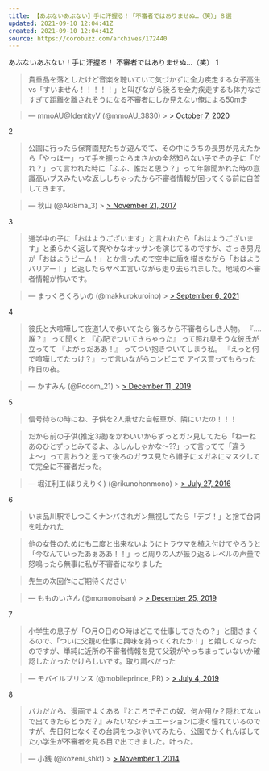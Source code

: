 ```yaml
---
title: 【あぶないあぶない】手に汗握る！「不審者ではありませぬ…（笑）」８選
updated: 2021-09-10 12:04:41Z
created: 2021-09-10 12:04:41Z
source: https://corobuzz.com/archives/172440
---
```


あぶないあぶない！手に汗握る！
不審者ではありませぬ…（笑）
1

> 貴重品を落としたけど音楽を聴いていて気づかずに全力疾走する女子高生vs「すいません！！！！！」と叫びながら後ろを全力疾走するも体力なさすぎて距離を離されそうになる不審者にしか見えない俺による50m走

> — mmoAU@IdentityV (@mmoAU_3830) > [> October 7, 2020](https://twitter.com/mmoAU_3830/status/1313744769386913792?ref_src=twsrc%5Etfw)

2

> 公園に行ったら保育園児たちが遊んでて、その中にうちの長男が見えたから「やっほー」って手を振ったらまさかの全然知らない子でその子に「だれ？」って言われた時に「ふふ、誰だと思う？」って年齢聞かれた時の意識高いブスみたいな返ししちゃったから不審者情報が回ってくる前に自首してきます。

> — 秋山 (@Aki8ma_3) > [> November 21, 2017](https://twitter.com/Aki8ma_3/status/932778804589690881?ref_src=twsrc%5Etfw)

3

> 通学中の子に「おはようございます」と言われたら「おはようございます」と柔らかく返して爽やかなオッサンを演じてるのですが、さっき男児が「おはようビーム！」とか言ったので空中に盾を描きながら「おはようバリアー！」と返したらヤベエ言いながら走り去られました。地域の不審者情報が怖いです。

> — まっくろくろいの (@makkurokuroino) > [> September 6, 2021](https://twitter.com/makkurokuroino/status/1435019625956143104?ref_src=twsrc%5Etfw)

4
> 彼氏と大喧嘩して夜道1人で歩いてたら
> 後ろから不審者らしき人物。
> 『….誰？』
> って聞くと
> 『心配でついてきちゃった』
> って照れ臭そうな彼氏が立ってて
> 『よがっだああ！』
> ってつい抱きついてしまう私。
> 『えっと何で喧嘩してたっけ？』
> って言いながらコンビニで
> アイス買ってもらった昨日の夜。

> — かすみん (@Pooom_21) > [> December 11, 2019](https://twitter.com/Pooom_21/status/1204653940727377920?ref_src=twsrc%5Etfw)

5
> 信号待ちの時にね、子供を2人乗せた自転車が、隣にいたの！！！

> だから前の子供(推定3歳)をかわいいからずっとガン見してたら「ねーねあのひとずっとみてるよ、ふしんしゃかな〜⁇」って言ってて「違うよ〜」って言おうと思って後ろのガラス見たら帽子にメガネにマスクしてて完全に不審者だった。

> — 堀江利工(ほりえりく) (@rikunohonmono) > [> July 27, 2016](https://twitter.com/rikunohonmono/status/758279144438325253?ref_src=twsrc%5Etfw)

6
> いま品川駅でしつこくナンパされガン無視してたら「デブ！」と捨て台詞を吐かれた

> 他の女性のためにも二度と出来ないようにトラウマを植え付けてやろうと「今なんていったあぁああ！！」っと周りの人が振り返るレベルの声量で怒鳴ったら無事に私が不審者になりました

> 先生の次回作にご期待ください

> — もものいさん (@momonoisan) > [> December 25, 2019](https://twitter.com/momonoisan/status/1209775849647378433?ref_src=twsrc%5Etfw)

7

> 小学生の息子が「○月○日の○時はどこで仕事してきたの？」と聞きまくるので、「ついに父親の仕事に興味を持ってくれたか！」と嬉しくなったのですが、単純に近所の不審者情報を見て父親がやっちまっていないか確認したかっただけらしいです。取り調べだった

> — モバイルプリンス (@mobileprince_PR) > [> July 4, 2019](https://twitter.com/mobileprince_PR/status/1146698715488387072?ref_src=twsrc%5Etfw)

8

> バカだから、漫画でよくある『ところでそこの奴、何か用か？隠れてないで出てきたらどうだ？』みたいなシチュエーションに凄く憧れているのですが、先日何となくその台詞をつぶやいてみたら、公園でかくれんぼしてた小学生が不審者を見る目で出てきました。叶った。

> — 小銭 (@kozeni_shkt) > [> November 1, 2014](https://twitter.com/kozeni_shkt/status/528682910874746881?ref_src=twsrc%5Etfw)